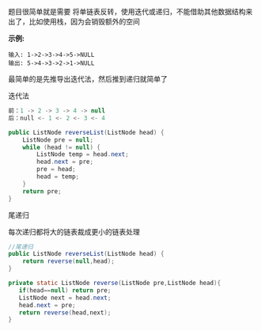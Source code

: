 题目很简单就是需要 将单链表反转，使用迭代或递归，不能借助其他数据结构来出了，比如使用栈，因为会销毁额外的空间

**示例:**

```
输入: 1->2->3->4->5->NULL
输出: 5->4->3->2->1->NULL
```

最简单的是先推导出迭代法，然后推到递归就简单了

迭代法 

```java
前：1 -> 2 -> 3 -> 4 -> null
后：null <- 1 <- 2 <- 3 <- 4
```

```java
public ListNode reverseList(ListNode head) {
    ListNode pre = null;
    while (head != null) {
        ListNode temp = head.next;
        head.next = pre;
        pre = head;
        head = temp;
    }
    return pre;
}
```

尾递归

每次递归都将大的链表裁成更小的链表处理

```java
//尾递归
public ListNode reverseList(ListNode head) {
    return reverse(null,head);
}

private static ListNode reverse(ListNode pre,ListNode head){
   if(head==null) return pre;
   ListNode next = head.next;
   head.next = pre;
   return reverse(head,next);
}
```





